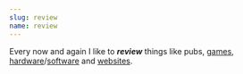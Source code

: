 ```yaml
---
slug: review
name: review
---
```

<p>Every now and again I like to <strong><em>review</em></strong> things like pubs, <a href="/tags/games" title="Articles about 'games'">games</a>, <a href="/tags/hardware" title="Articles about 'hardware'">hardware</a>/<a href="/tags/software" title="Articles about 'software'">software</a> and <a href="/tags/websites" title="Articles about 'websites'">websites</a>.</p>
